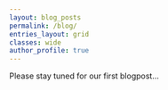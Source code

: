 ```yaml
---
layout: blog_posts
permalink: /blog/
entries_layout: grid
classes: wide
author_profile: true
---
```


Please stay tuned for our first blogpost...